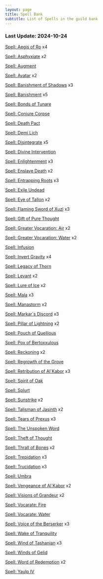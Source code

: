 ```yaml
---
layout: page
title: Spell Bank
subtitle: List of Spells in the guild bank
---
```


### Last Update: 2024-10-24

[Spell: Aegis of Ro](https://www.pqdi.cc/item/15863) x4

[Spell: Asphyxiate](https://www.pqdi.cc/item/19402) x2

[Spell: Augment](https://www.pqdi.cc/item/19416)

[Spell: Avatar](https://www.pqdi.cc/item/19292) x2

[Spell: Banishment of Shadows](https://www.pqdi.cc/item/19228) x3

[Spell: Banishment](https://www.pqdi.cc/item/19262) x5

[Spell: Bonds of Tunare](https://www.pqdi.cc/item/19419)

[Spell: Conjure Corpse](https://www.pqdi.cc/item/19307)

[Spell: Death Pact](https://www.pqdi.cc/item/19203)

[Spell: Demi Lich](https://www.pqdi.cc/item/19314)

[Spell: Disintegrate](https://www.pqdi.cc/item/19415) x5

[Spell: Divine Intervention](https://www.pqdi.cc/item/19230)

[Spell: Enlightenment](https://www.pqdi.cc/item/19396) x3

[Spell: Enslave Death](https://www.pqdi.cc/item/19313) x2

[Spell: Entrapping Roots](https://www.pqdi.cc/item/19263) x3

[Spell: Exile Undead](https://www.pqdi.cc/item/19214)

[Spell: Eye of Tallon](https://www.pqdi.cc/item/19411) x2

[Spell: Flaming Sword of Xuzl](https://www.pqdi.cc/item/19344) x3

[Spell: Gift of Pure Thought](https://www.pqdi.cc/item/19401)

[Spell: Greater Vocaration: Air](https://www.pqdi.cc/item/19371) x2

[Spell: Greater Vocaration: Water](https://www.pqdi.cc/item/19372) x2

[Spell: Infusion](https://www.pqdi.cc/item/19424)

[Spell: Invert Gravity](https://www.pqdi.cc/item/19341) x4

[Spell: Legacy of Thorn](https://www.pqdi.cc/item/19259)

[Spell: Levant](https://www.pqdi.cc/item/19303) x2

[Spell: Lure of Ice](https://www.pqdi.cc/item/19422) x2

[Spell: Mala](https://www.pqdi.cc/item/19418) x3

[Spell: Manastorm](https://www.pqdi.cc/item/19370) x2

[Spell: Markar`s Discord](https://www.pqdi.cc/item/19331) x3

[Spell: Pillar of Lightning](https://www.pqdi.cc/item/19326) x2

[Spell: Pouch of Quellious](https://www.pqdi.cc/item/19361)

[Spell: Pox of Bertoxxulous](https://www.pqdi.cc/item/19288)

[Spell: Reckoning](https://www.pqdi.cc/item/19212) x2

[Spell: Regrowth of the Grove](https://www.pqdi.cc/item/19256)

[Spell: Retribution of Al`Kabor](https://www.pqdi.cc/item/19332) x3

[Spell: Spirit of Oak](https://www.pqdi.cc/item/19258)

[Spell: Splurt](https://www.pqdi.cc/item/19294)

[Spell: Sunstrike](https://www.pqdi.cc/item/19345) x2

[Spell: Talisman of Jasinth](https://www.pqdi.cc/item/19264) x2

[Spell: Tears of Prexus](https://www.pqdi.cc/item/19339) x3

[Spell: The Unspoken Word](https://www.pqdi.cc/item/19225)

[Spell: Theft of Thought](https://www.pqdi.cc/item/19374)

[Spell: Thrall of Bones](https://www.pqdi.cc/item/19299) x2

[Spell: Trepidation](https://www.pqdi.cc/item/19220) x3

[Spell: Trucidation](https://www.pqdi.cc/item/19425) x3

[Spell: Umbra](https://www.pqdi.cc/item/19393)

[Spell: Vengeance of Al`Kabor](https://www.pqdi.cc/item/19342) x2

[Spell: Visions of Grandeur](https://www.pqdi.cc/item/19407) x2

[Spell: Vocarate: Fire](https://www.pqdi.cc/item/19355)

[Spell: Vocarate: Water](https://www.pqdi.cc/item/19362)

[Spell: Voice of the Berserker](https://www.pqdi.cc/item/19290) x3

[Spell: Wake of Tranquility](https://www.pqdi.cc/item/19215)

[Spell: Wind of Tashanian](https://www.pqdi.cc/item/19405) x3

[Spell: Winds of Gelid](https://www.pqdi.cc/item/19343)

[Spell: Word of Redemption](https://www.pqdi.cc/item/19229) x2

[Spell: Yaulp IV](https://www.pqdi.cc/item/19209)

